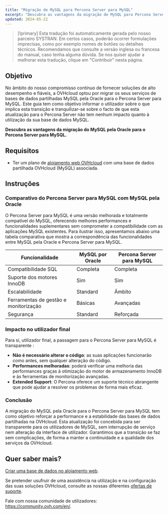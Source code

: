 ```yaml
---
title: "Migração de MySQL para Percona Server para MySQL"
excerpt: "Descubra as vantagens da migração de MySQL para Percona Server para MySQL"
updated: 2024-05-22
---
```


> [!primary]
> Esta tradução foi automaticamente gerada pelo nosso parceiro SYSTRAN. Em certos casos, poderão ocorrer formulações imprecisas, como por exemplo nomes de botões ou detalhes técnicos. Recomendamos que consulte a versão inglesa ou francesa do manual, caso tenha alguma dúvida. Se nos quiser ajudar a melhorar esta tradução, clique em "Contribuir" nesta página.
>

## Objetivo

No âmbito do nosso compromisso contínuo de fornecer soluções de alto desempenho e fiáveis, a OVHcloud optou por migrar os seus serviços de bases de dados partilhadas MySQL pela Oracle para o Percona Server para MySQL.
Este guia tem como objetivo informar o utilizador sobre o que implica esta transição e tranquilizar-se sobre o facto de que esta atualização para o Percona Server não tem nenhum impacto quanto à utilização da sua base de dados MySQL.

**Descubra as vantagens da migração do MySQL pela Oracle para o Percona Server para MySQL.**

## Requisitos

- Ter um plano de [alojamento web OVHcloud](/links/web/hosting) com uma base de dados partilhada OVHcloud (MySQL) associada.

## Instruções

### Comparativo do Percona Server para MySQL com MySQL pela Oracle

O Percona Server para MySQL é uma versão melhorada e totalmente compatível do MySQL, oferecendo melhores performances e funcionalidades suplementares sem comprometer a compatibilidade com as aplicações MySQL existentes. Para ilustrar isso, apresentamos abaixo uma tabela comparativa que mostra a correspondência das funcionalidades entre MySQL pela Oracle e Percona Server para MySQL.

|Funcionalidade|MySQL por Oracle|Percona Server para MySQL|
|---|---|---| 
|Compatibilidade SQL|Completa|Completa|
|Suporte dos motores InnoDB|Sim|Sim|
|Escalabilidade|Standard|Âmbito|
|Ferramentas de gestão e monitorização|Básicas|Avançadas|
|Segurança|Standard|Reforçada|

### Impacto no utilizador final

Para si, utilizador final, a passagem para o Percona Server para MySQL é transparente :

- **Não é necessário alterar o código**: as suas aplicações funcionarão como antes, sem qualquer alteração do código.
- **Performances melhoradas**: poderá verificar uma melhoria das performances graças à otimização do motor de armazenamento InnoDB e às ferramentas de monitorização avançadas.
- **Extended Support**: O Percona oferece um suporte técnico abrangente que pode ajudar a resolver os problemas de forma mais eficaz.

### Conclusão

A migração do MySQL pela Oracle para o Percona Server para MySQL tem como objetivo reforçar a performance e a estabilidade das bases de dados partilhadas na OVHcloud. Esta atualização foi concebida para ser transparente para os utilizadores de MySQL, sem interrupção de serviço nem alteração da interface de utilizador. Garantimos que a transição se faz sem complicações, de forma a manter a continuidade e a qualidade dos serviços da OVHcloud.

## Quer saber mais?

[Criar uma base de dados no alojamento web](/pages/web_cloud/web_hosting/sql_create_database).

Se pretender usufruir de uma assistência na utilização e na configuração das suas soluções OVHcloud, consulte as nossas diferentes [ofertas de suporte](/links/support).

Fale com nossa comunidade de utilizadores: <https://community.ovh.com/en/>.